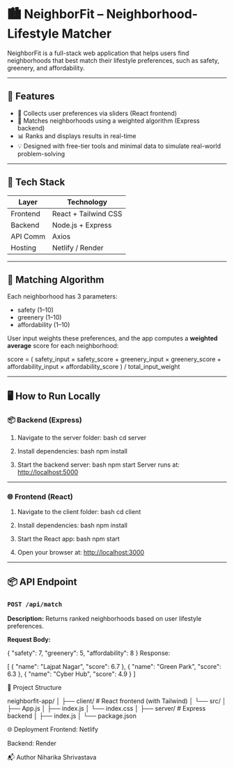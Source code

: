 # 🏙️ NeighborFit – Neighborhood-Lifestyle Matcher

NeighborFit is a full-stack web application that helps users find neighborhoods that best match their lifestyle preferences, such as safety, greenery, and affordability.

---

## 📌 Features

- 🎯 Collects user preferences via sliders (React frontend)
- 🤖 Matches neighborhoods using a weighted algorithm (Express backend)
- 📊 Ranks and displays results in real-time
- 💡 Designed with free-tier tools and minimal data to simulate real-world problem-solving

---

## 🚀 Tech Stack

| Layer     | Technology          |
|-----------|---------------------|
| Frontend  | React + Tailwind CSS |
| Backend   | Node.js + Express   |
| API Comm  | Axios               |
| Hosting   |  Netlify / Render |

---

## 🧠 Matching Algorithm

Each neighborhood has 3 parameters:
- safety (1–10)
- greenery (1–10)
- affordability (1–10)

User input weights these preferences, and the app computes a **weighted average** score for each neighborhood:

score = (
safety_input × safety_score +
greenery_input × greenery_score +
affordability_input × affordability_score
) / total_input_weight

---

## 🖥️ How to Run Locally

### 📦 Backend (Express)

1. Navigate to the server folder:
    bash
    cd server

2. Install dependencies:
    bash
    npm install

3. Start the backend server:
    bash
    npm start
   Server runs at: [http://localhost:5000](http://localhost:5000)

---

### 🌐 Frontend (React)

1. Navigate to the client folder:
    bash
    cd client

2. Install dependencies:
    bash
    npm install

3. Start the React app:
    bash
    npm start

4. Open your browser at: [http://localhost:3000](http://localhost:3000)

---

## 📦 API Endpoint

### `POST /api/match`

**Description:** Returns ranked neighborhoods based on user lifestyle preferences.

**Request Body:**

{
  "safety": 7,
  "greenery": 5,
  "affordability": 8
}
Response:

[
  { "name": "Lajpat Nagar", "score": 6.7 },
  { "name": "Green Park", "score": 6.3 },
  { "name": "Cyber Hub", "score": 4.9 }
]


📁 Project Structure

neighborfit-app/
│
├── client/     # React frontend (with Tailwind)
│   └── src/
│       ├── App.js
│       ├── index.js
│       └── index.css
│
├── server/     # Express backend
│   ├── index.js
│   └── package.json


🌐 Deployment 
Frontend: Netlify

Backend: Render


📬 Author
Niharika Shrivastava
